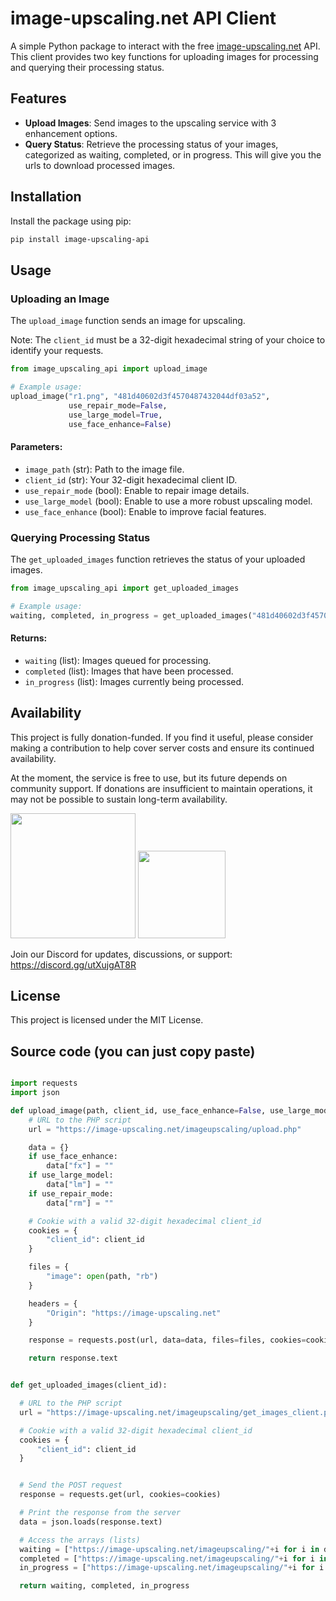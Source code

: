 # image-upscaling.net API Client

A simple Python package to interact with the free [image-upscaling.net](https://image-upscaling.net/) API. This client provides two key functions for uploading images for processing and querying their processing status.

## Features

- **Upload Images**: Send images to the upscaling service with 3 enhancement options.
- **Query Status**: Retrieve the processing status of your images, categorized as waiting, completed, or in progress. This will give you the urls to download processed images.

## Installation

Install the package using pip:

```bash
pip install image-upscaling-api
```

## Usage

### Uploading an Image

The `upload_image` function sends an image for upscaling.

Note: The `client_id` must be a 32-digit hexadecimal string of your choice to identify your requests.

```python
from image_upscaling_api import upload_image

# Example usage:
upload_image("r1.png", "481d40602d3f4570487432044df03a52", 
             use_repair_mode=False, 
             use_large_model=True, 
             use_face_enhance=False)
```

#### Parameters:
- `image_path` (str): Path to the image file.
- `client_id` (str): Your 32-digit hexadecimal client ID.
- `use_repair_mode` (bool): Enable to repair image details.
- `use_large_model` (bool): Enable to use a more robust upscaling model.
- `use_face_enhance` (bool): Enable to improve facial features.

### Querying Processing Status

The `get_uploaded_images` function retrieves the status of your uploaded images.

```python
from image_upscaling_api import get_uploaded_images

# Example usage:
waiting, completed, in_progress = get_uploaded_images("481d40602d3f4570487432044df03a52")
```

#### Returns:
- `waiting` (list): Images queued for processing.
- `completed` (list): Images that have been processed.
- `in_progress` (list): Images currently being processed.

## Availability
This project is fully donation-funded. If you find it useful, please consider making a contribution to help cover server costs and ensure its continued availability.

At the moment, the service is free to use, but its future depends on community support. If donations are insufficient to maintain operations, it may not be possible to sustain long-term availability.<br>

[<img src="https://image-upscaling.net/assets/images/pypl_donate.png" width=200>](https://www.paypal.com/donate/?hosted_button_id=FTQ965QDJBUGY)
[<img src="https://image-upscaling.net/assets/images/more_info.png" width=140>](https://image-upscaling.net/imageupscaling/lang/en/donations.html)

Join our Discord for updates, discussions, or support: https://discord.gg/utXujgAT8R

## License

This project is licensed under the MIT License.



## Source code (you can just copy paste)
```Python

import requests
import json

def upload_image(path, client_id, use_face_enhance=False, use_large_model=True, use_repair_mode=False):
    # URL to the PHP script
    url = "https://image-upscaling.net/imageupscaling/upload.php"

    data = {}
    if use_face_enhance:
        data["fx"] = ""
    if use_large_model:
        data["lm"] = ""
    if use_repair_mode:
        data["rm"] = ""

    # Cookie with a valid 32-digit hexadecimal client_id
    cookies = {
        "client_id": client_id
    }

    files = {
        "image": open(path, "rb")
    }

    headers = {
        "Origin": "https://image-upscaling.net"
    }

    response = requests.post(url, data=data, files=files, cookies=cookies, headers=headers)

    return response.text


def get_uploaded_images(client_id):

  # URL to the PHP script
  url = "https://image-upscaling.net/imageupscaling/get_images_client.php"

  # Cookie with a valid 32-digit hexadecimal client_id
  cookies = {
      "client_id": client_id
  }


  # Send the POST request
  response = requests.get(url, cookies=cookies)

  # Print the response from the server
  data = json.loads(response.text)

  # Access the arrays (lists)
  waiting = ["https://image-upscaling.net/imageupscaling/"+i for i in data["images1"]]
  completed = ["https://image-upscaling.net/imageupscaling/"+i for i in data["images2"]]
  in_progress = ["https://image-upscaling.net/imageupscaling/"+i for i in data["images3"]]

  return waiting, completed, in_progress
  
  

```